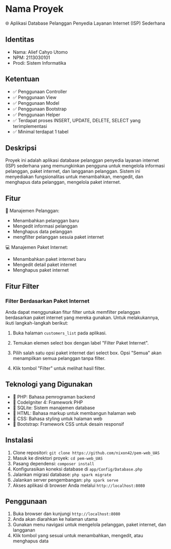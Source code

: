 # Nama Proyek

🌐 Aplikasi Database Pelanggan Penyedia Layanan Internet (ISP) Sederhana

## Identitas

- Nama: Alief Cahyo Utomo
- NPM: 2113030101
- Prodi: Sistem Informatika
  
## Ketentuan
- ✅ Penggunaan Controller
- ✅ Penggunaan View
- ✅ Penggunaan Model
- ✅ Penggunaan Bootstrap
- ✅ Penggunaan Helper
- ✅ Terdapat proses INSERT, UPDATE, DELETE, SELECT yang terimplementasi
- ✅ Minimal terdapat 1 tabel

## Deskripsi

Proyek ini adalah aplikasi database pelanggan penyedia layanan internet (ISP) sederhana yang memungkinkan pengguna untuk mengelola informasi pelanggan, paket internet, dan langganan pelanggan. Sistem ini menyediakan fungsionalitas untuk menambahkan, mengedit, dan menghapus data pelanggan, mengelola paket internet.

## Fitur

👤 Manajemen Pelanggan:
- Menambahkan pelanggan baru
- Mengedit informasi pelanggan
- Menghapus data pelanggan
- mengfilter pelanggan sesuia paket internet

💻 Manajemen Paket Internet:
- Menambahkan paket internet baru
- Mengedit detail paket internet
- Menghapus paket internet

## Fitur Filter

### Filter Berdasarkan Paket Internet

Anda dapat menggunakan fitur filter untuk memfilter pelanggan berdasarkan paket internet yang mereka gunakan. Untuk melakukannya, ikuti langkah-langkah berikut:

1. Buka halaman `customers_list` pada aplikasi.

2. Temukan elemen select box dengan label "Filter Paket Internet".

3. Pilih salah satu opsi paket internet dari select box. Opsi "Semua" akan menampilkan semua pelanggan tanpa filter.

4. Klik tombol "Filter" untuk melihat hasil filter.

## Teknologi yang Digunakan

- 🔧 PHP: Bahasa pemrograman backend
- 🔧 CodeIgniter 4: Framework PHP
- 🔧 SQLite: Sistem manajemen database
- 🔧 HTML: Bahasa markup untuk membangun halaman web
- 🔧 CSS: Bahasa styling untuk halaman web
- 🔧 Bootstrap: Framework CSS untuk desain responsif

## Instalasi

1. Clone repositori: `git clone https://github.com/nixon42/pem-web_UAS`
2. Masuk ke direktori proyek: `cd pem-web_UAS`
3. Pasang dependensi: `composer install`
4. Konfigurasikan koneksi database di `app/Config/Database.php`
5. Jalankan migrasi database: `php spark migrate`
6. Jalankan server pengembangan: `php spark serve`
7. Akses aplikasi di browser Anda melalui `http://localhost:8080`

## Penggunaan

1. Buka browser dan kunjungi `http://localhost:8080`
2. Anda akan diarahkan ke halaman utama
3. Gunakan menu navigasi untuk mengelola pelanggan, paket internet, dan langganan
4. Klik tombol yang sesuai untuk menambahkan, mengedit, atau menghapus data
